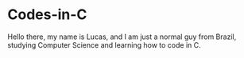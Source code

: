 # Codes-in-C
Hello there, my name is Lucas, and I am just a normal guy from Brazil, studying Computer Science and learning how to code in C.
